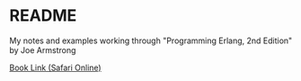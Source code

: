 # README

My notes and examples working through "Programming Erlang, 2nd Edition" by Joe Armstrong

[Book Link (Safari Online)](https://www.safaribooksonline.com/library/view/programming-erlang-2nd/)

